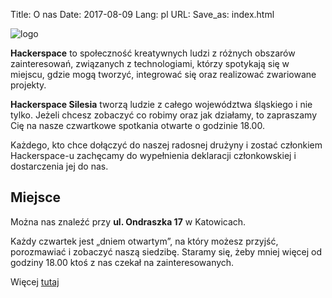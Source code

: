Title: O nas
Date: 2017-08-09
Lang: pl
URL:
Save_as: index.html

![logo](/images/logo-big.png)

**Hackerspace** to społeczność kreatywnych ludzi z różnych obszarów zainteresowań,
związanych z technologiami, którzy spotykają się w miejscu, gdzie mogą tworzyć,
integrować się oraz realizować zwariowane projekty.

**Hackerspace Silesia** tworzą ludzie z całego województwa śląskiego i nie tylko.
Jeżeli chcesz zobaczyć co robimy oraz jak działamy,
to zapraszamy Cię na nasze czwartkowe spotkania otwarte o godzinie 18.00.

Każdego, kto chce dołączyć do naszej radosnej drużyny i zostać
członkiem Hackerspace-u zachęcamy do wypełnienia
deklaracji członkowskiej i dostarczenia jej do nas. 

## Miejsce

Można nas znaleźć przy **ul. Ondraszka 17** w Katowicach.

Każdy czwartek jest „dniem otwartym”, na który możesz przyjść,
porozmawiać i zobaczyć naszą siedzibę.
Staramy się, żeby mniej więcej od godziny 18.00 ktoś z nas
czekał na zainteresowanych.

Więcej [tutaj](/place/)

